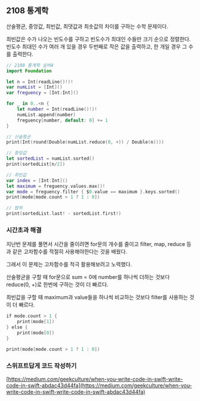 ## 2108 통계학

산술평균, 중앙값, 최빈값, 최댓값과 최솟값의 차이를 구하는 수학 문제이다.

최빈값은 수가 나오는 빈도수를 구하고 빈도수가 최대인 수들만 크기 순으로 정렬한다.    
빈도수 최대인 수가 여러 개 있을 경우 두번째로 작은 값을 출력하고, 한 개일 경우  그 수를 출력한다.

```swift
// 2108 통계학 실버4
import Foundation

let n = Int(readLine()!)!
var numList = [Int]()
var freguency = [Int:Int]()

for _ in 0..<n {
    let number = Int(readLine()!)!
    numList.append(number)
    freguency[number, default: 0] += 1
}

// 산술평균
print(Int(round(Double(numList.reduce(0, +)) / Double(n))))

// 중앙값
let sortedList = numList.sorted()
print(sortedList[n/2])

// 최빈값
var index = [Int:Int]()
let maximum = freguency.values.max()!
var mode = freguency.filter { $0.value == maximum }.keys.sorted()
print(mode[mode.count > 1 ? 1 : 0])

// 범위
print(sortedList.last! - sortedList.first!)
```

### 시간초과 해결

지난번 문제를 풀면서 시간을 줄이려면 for문의 개수를 줄이고 filter, map, reduce 등과 같은 고차함수를 적절히 사용해야한다는 것을 배웠다.

그래서 이 문제는 고차함수를 적극 활용해보려고 노력했다.

산술평균을 구할 때 for문으로 sum = 0에 number를 하나씩 더하는 것보다 reduce(0, +)로 한번에 구하는 것이 더 빠르다.

최빈값을 구할 때 maximum과 value들을 하나씩 비교하는 것보다 filter를 사용하는 것이 더 빠르다. 

```swift
if mode.count > 1 {
	print(mode[1])
} else {
	print(mode[0])
}

print(mode[mode.count > 1 ? 1 : 0])
```

### 스위프트답게 코드 작성하기

[https://medium.com/geekculture/when-you-write-code-in-swift-write-code-in-swift-abdac43d44fa](https://medium.com/geekculture/when-you-write-code-in-swift-write-code-in-swift-abdac43d44fa)
